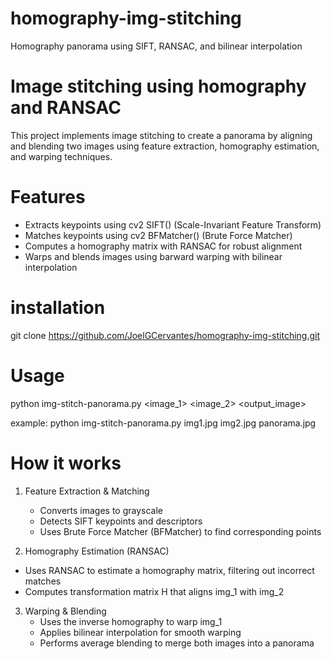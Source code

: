 # homography-img-stitching
Homography panorama using SIFT, RANSAC, and bilinear interpolation

# Image stitching using homography and RANSAC 
This project implements image stitching to create a panorama by aligning and blending two images using feature extraction, homography estimation, and warping techniques.

# Features 
- Extracts keypoints using cv2 SIFT() (Scale-Invariant Feature Transform)
- Matches keypoints using cv2 BFMatcher() (Brute Force Matcher)
- Computes a homography matrix with RANSAC for robust alignment
- Warps and blends images using barward warping with bilinear interpolation

# installation 
git clone https://github.com/JoelGCervantes/homography-img-stitching.git

# Usage 
python img-stitch-panorama.py <image_1> <image_2> <output_image>

example: python img-stitch-panorama.py img1.jpg img2.jpg panorama.jpg

# How it works 
1. Feature Extraction & Matching
   - Converts images to grayscale
   - Detects SIFT keypoints and descriptors
   - Uses Brute Force Matcher (BFMatcher) to find corresponding points
  
2.  Homography Estimation (RANSAC)
   - Uses RANSAC to estimate a homography matrix, filtering out incorrect matches
   - Computes transformation matrix H that aligns img_1 with img_2

3. Warping & Blending
   - Uses the inverse homography to warp img_1
   - Applies bilinear interpolation for smooth warping
   - Performs average blending to merge both images into a panorama









